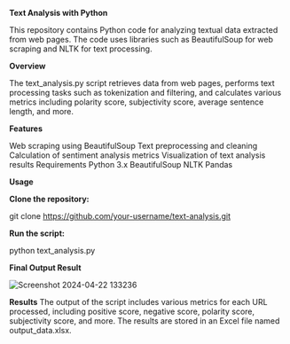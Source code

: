 
**Text Analysis with Python**

This repository contains Python code for analyzing textual data extracted from web pages. The code uses libraries such as BeautifulSoup for web scraping and NLTK for text processing.


**Overview**


The text_analysis.py script retrieves data from web pages, performs text processing tasks such as tokenization and filtering, and calculates various metrics including polarity score, subjectivity score, average sentence length, and more.

**Features**


Web scraping using BeautifulSoup
Text preprocessing and cleaning
Calculation of sentiment analysis metrics
Visualization of text analysis results
Requirements
Python 3.x
BeautifulSoup
NLTK
Pandas

**Usage**

**Clone the repository:**

git clone https://github.com/your-username/text-analysis.git

**Run the script:**

python text_analysis.py

**Final Output Result**

![Screenshot 2024-04-22 133236](https://github.com/shivam-th11/BlackCoffer-Text-Analysis/assets/151666394/3c0a4696-240e-43e8-af12-50f1138da860)






**Results**
The output of the script includes various metrics for each URL processed, including positive score, negative score, polarity score, subjectivity score, and more. The results are stored in an Excel file named output_data.xlsx.
